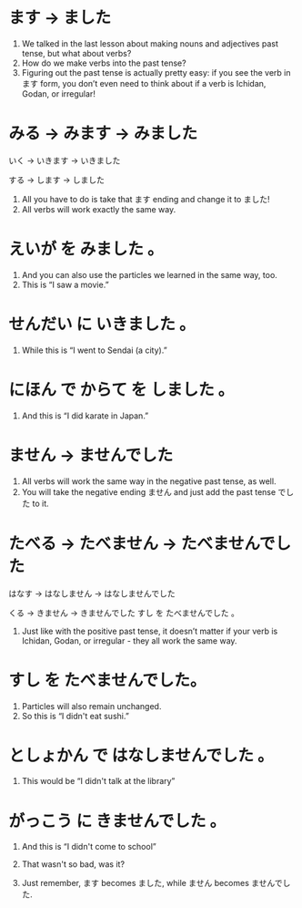 # ます → ました

1. We talked in the last lesson about making nouns and adjectives past tense, but what about verbs?
2. How do we make verbs into the past tense?
3. Figuring out the past tense is actually pretty easy: if you see the verb in ます form, you don’t even need to think about if a verb is Ichidan, Godan, or irregular!

# みる → みます → みました

いく → いきます → いきました

する → します → しました

1. All you have to do is take that ます ending and change it to ました!
2. All verbs will work exactly the same way.

# えいが  を  みました 。

1. And you can also use the particles we learned in the same way, too.
2. This is “I saw a movie.”  

# せんだい  に  いきました 。

1. While this is “I went to Sendai (a city).”  

# にほん  で  からて  を  しました 。

1. And this is “I did karate in Japan.”

# ません → ませんでした

1. All verbs will work the same way in the negative past tense, as well.     
2. You will take the negative ending ません and just add the past tense でした to it. 

# たべる → たべません → たべませんでした

はなす → はなしません → はなしませんでした  

くる → きません → きませんでした    すし  を  たべませんでした 。

1.  Just like with the positive past tense, it doesn’t  matter if your verb is Ichidan, Godan, or irregular - they all work the  same way.

# すし を たべませんでした。

1. Particles will also remain unchanged.
2. So this is “I didn't eat sushi.”

# としょかん  で  はなしませんでした 。

1. This would be “I didn't talk at the library”

# がっこう  に  きませんでした 。

1. And this is “I didn't come to school”

1. That wasn't so bad, was it?
2. Just remember, ます becomes ました, while ません becomes ませんでした.